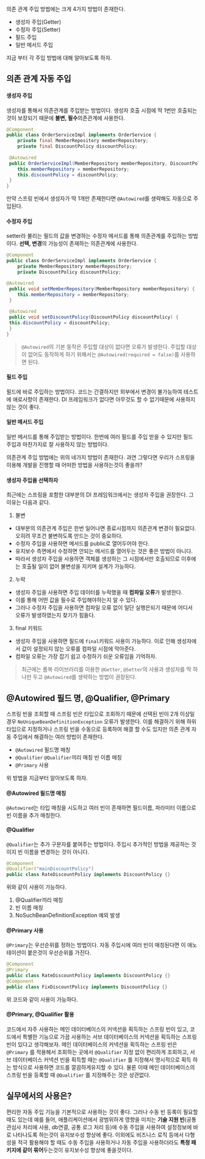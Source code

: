 
의존 관계 주입 방법에는 크게 4가지 방법이 존재한다.
- 생성자 주입(Getter)
- 수정자 주입(Setter)
- 필드 주입
- 일반 메서드 주입

지금 부터 각 주입 방법에 대해 알아보도록 하자.

## 의존 관계 자동 주입

#### 생성자 주입
생성자를 통해서 의존관계를 주입받는 방법이다. 생성자 호출 시점에 딱 1번만 호출되는 것이 보장되기 때문에 **불변, 필수**의존관계에 사용한다.

```java
@Component
public class OrderServiceImpl implements OrderService {
 	private final MemberRepository memberRepository;
 	private final DiscountPolicy discountPolicy;
 
 @Autowired
 public OrderServiceImpl(MemberRepository memberRepository, DiscountPolicy discountPolicy) {
 	this.memberRepository = memberRepository;
 	this.discountPolicy = discountPolicy;
 }
}
```
만약 스프링 빈에서 생성자가 딱 1개만 존재한다면 `@Autowired`를 생략해도 자동으로 주입된다.

#### 수정자 주입
setter라 불리는 필드의 값을 변경하는 수정자 메서드를 통해 의존관계를 주입하는 방법이다. **선택, 변경**의 가능성이 존재하는 의존관계에 사용한다.

```java
@Component
public class OrderServiceImpl implements OrderService {
 	private MemberRepository memberRepository;
 	private DiscountPolicy discountPolicy;

@Autowired
 public void setMemberRepository(MemberRepository memberRepository) {
 	this.memberRepository = memberRepository;
 }
 
 @Autowired
 public void setDiscountPolicy(DiscountPolicy discountPolicy) {
 this.discountPolicy = discountPolicy;
 }
}
```
> `@Autowired`의 기본 동작은 주입할 대상이 없다면 오류가 발생한다. 주입할 대상이 없어도 동작하게 하기 위해서는 `@Autowired(required = false)`를 사용하면 된다.

#### 필드 주입
필드에 바로 주입하는 방법이다. 코드는 간결하지만 외부에서 변경이 불가능하여 테스트에 애로사항이 존재한다. DI 프레임워크가 없다면 아무것도 할 수 없기때문에 사용하지 않는 것이 좋다.

#### 일반 메서드 주입
일반 메서드를 통해 주입받는 방법이다. 한번에 여러 필드를 주입 받을 수 있지만 필드 주입과 마찬가지로 잘 사용하지 않는 방법이다.

의존관계 주입 방법에는 위의 네가지 방법이 존재한다. 과연 그렇다면 우리가 스프링을 이용해 개발을 진행할 때 어떠한 방법을 사용하는것이 좋을까?

#### 생성자 주입을 선택하자
최근에는 스프링을 포함한 대부분의 DI 프레임워크에서는 생성자 주입을 권장한다. 그 이유는 다음과 같다.

1. 불변
- 대부분의 의존관계 주입은 한번 일어나면 종료시점까지 의존관계 변경이 필요없다. 오히려 무조건 불변하도록 만드는 것이 중요하다.
- 수정자 주입을 사용하면 메서드를 public로 열어두어야 한다.
- 유지보수 측면에서 수정하면 안되는 메서드를 열어두는 것은 좋은 방법이 아니다.
- 따라서 생성자 주입을 사용하면 객체를 생성하는 그 시점에서만 호출되므로 이후에는 호출될 일이 없어 불변성을 지키며 설계가 가능하다.
2. 누락
- 생성자 주입을 사용하면 주입 데이터를 누락했을 때 **컴파일 오류**가 발생한다.
- 이를 통해 어떤 값을 필수로 주입해야하는지 알 수 있다.
- 그러나 수정자 주입을 사용하면 컴파일 오류 없이 일단 실행은되기 때문에 어디서 오류가 발생하였는지 찾기가 힘들다.
3. final 키워드
- 생성자 주입을 사용하면 필드에 `final`키워드 사용이 가능하다. 이로 인해 생성자에서 값이 설정되지 않는 오류를 컴파일 시점에 막아준다.
- 컴파일 오류는 가장 잡기 쉽고 수정하기 쉬운 오류임을 기억하자.

> 최근에는 롬복 라이브러리를 이용한 `@Getter`, `@Setter`의 사용과 생성자를 딱 하나만 두고 `@Autowired`를 생략하는 방법이 권장된다.

## @Autowired 필드 명, @Qualifier, @Primary

스프링 빈을 조회할 때 스프링 빈은 타입으로 조회하기 때문에 선택된 빈이 2개 이상일 경우 `NoUniqueBeanDefinitionException` 오류가 발생한다. 이를 해결하기 위해 하위 타입으로 지정하거나 스프링 빈을 수동으로 등록하여 해결 할 수도 있지만 의존 관계 자동 주입에서 해결하는 여러 방법이 존재한다.
- `@Autowired` 필드명 매칭
- `@Qualifier` `@Qualifier`끼리 매칭 빈 이름 매칭
- `@Primary` 사용

위 방법을 지금부터 알아보도록 하자.

#### @Autowired 필드명 매칭
`@Autowired`는 타입 매칭을 시도하고 여러 빈이 존재하면 필드이름, 파라미터 이름으로 빈 이름을 추가 매칭한다.

#### @Qualifier
`@Qualifier`는 추가 구분자를 붙여주는 방법이다. 주입시 추가적인 방법을 제공하는 것이지 빈 이름을 변경하는 것이 아니다.
```java
@Component
@Qualifier("mainDiscountPolicy")
public class RateDiscountPolicy implements DiscountPolicy {}
```
위와 같이 사용이 가능하다.

1. @Qualifier끼리 매칭
2. 빈 이름 매칭
3. NoSuchBeanDefinitionException 예외 발생

#### @Primary 사용
`@Primary`는 우선순위를 정하는 방법이다. 자동 주입시에 여러 빈이 매칭된다면 이 애노테이션이 붙은것이 우선순위를 가진다.
```java
@Component
@Primary
public class RateDiscountPolicy implements DiscountPolicy {}
@Component
public class FixDiscountPolicy implements DiscountPolicy {}
```
위 코드와 같이 사용이 가능하다.

#### @Primary, @Qualifier 활용

코드에서 자주 사용하는 메인 데이터베이스의 커넥션을 획득하는 스프링 빈이 있고, 코드에서 특별한 기능으로 가끔 사용하는 서브 데이터베이스의 커넥션을 획득하는 스프링 빈이 있다고 생각해보자. 메인 데이터베이스의 커넥션을 획득하는 스프링 빈은` @Primary` 를 적용해서 조회하는 곳에서 `@Qualifier` 지정 없이 편리하게 조회하고, 서브 데이터베이스 커넥션 빈을 획득할 때는 `@Qualifier` 를 지정해서 명시적으로 획득 하는 방식으로 사용하면 코드를 깔끔하게유지할 수 있다. 물론 이때 메인 데이터베이스의 스프링 빈을 등록할 때 `@Qualifier` 를 지정해주는 것은 상관없다.

## 실무에서의 사용은?

편리한 자동 주입 기능을 기본적으로 사용하는 것이 좋다. 그러나 수동 빈 등록이 필요할 때도 있는데 예를 들어, 애플리케이션에서 광범위하게 영향을 미치는 **기술 지원 빈**(공통 관심사 처리에 사용, db연결, 공통 로그 처리 등)에 수동 주입을 사용하여  설정정보에 바로 나타나도록 하는것이 유지보수성 향상에 좋다. 이외에도 비즈니스 로직 등에서 다형성을 적극 활용해야 할 때도 수동 주입을 사용하거나 자동 주입을 사용하더라도 **특정 패키지에 같이 묶어**두는것이 유지보수성 향상에 좋을것이다.